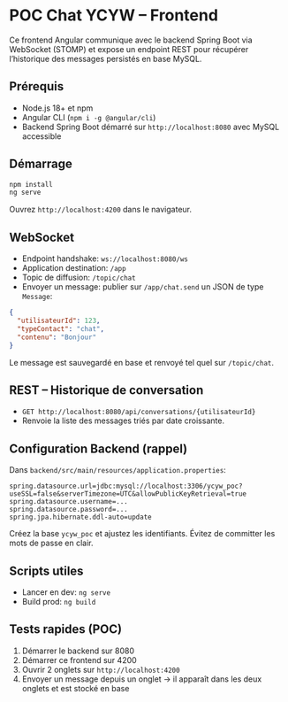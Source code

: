 # POC Chat YCYW – Frontend

Ce frontend Angular communique avec le backend Spring Boot via WebSocket (STOMP) et expose un endpoint REST pour récupérer l’historique des messages persistés en base MySQL.

## Prérequis

- Node.js 18+ et npm
- Angular CLI (`npm i -g @angular/cli`)
- Backend Spring Boot démarré sur `http://localhost:8080` avec MySQL accessible

## Démarrage

```bash
npm install
ng serve
```

Ouvrez `http://localhost:4200` dans le navigateur.

## WebSocket

- Endpoint handshake: `ws://localhost:8080/ws`
- Application destination: `/app`
- Topic de diffusion: `/topic/chat`
- Envoyer un message: publier sur `/app/chat.send` un JSON de type `Message`:

```json
{
  "utilisateurId": 123,
  "typeContact": "chat",
  "contenu": "Bonjour"
}
```

Le message est sauvegardé en base et renvoyé tel quel sur `/topic/chat`.

## REST – Historique de conversation

- `GET http://localhost:8080/api/conversations/{utilisateurId}`
- Renvoie la liste des messages triés par date croissante.

## Configuration Backend (rappel)

Dans `backend/src/main/resources/application.properties`:

```
spring.datasource.url=jdbc:mysql://localhost:3306/ycyw_poc?useSSL=false&serverTimezone=UTC&allowPublicKeyRetrieval=true
spring.datasource.username=... 
spring.datasource.password=...
spring.jpa.hibernate.ddl-auto=update
```

Créez la base `ycyw_poc` et ajustez les identifiants. Évitez de committer les mots de passe en clair.

## Scripts utiles

- Lancer en dev: `ng serve`
- Build prod: `ng build`

## Tests rapides (POC)

1. Démarrer le backend sur 8080
2. Démarrer ce frontend sur 4200
3. Ouvrir 2 onglets sur `http://localhost:4200`
4. Envoyer un message depuis un onglet → il apparaît dans les deux onglets et est stocké en base

